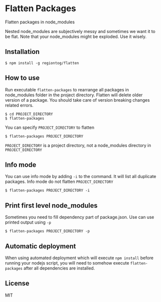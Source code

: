 # Flatten Packages

Flatten packages in node_modules

Nested node_modules are subjectively messy and sometimes we want it to be flat. Note that your node_modules might be exploded. Use it wisely.

## Installation

```
$ npm install -g regiontog/flatten
```

## How to use

Run executable `flatten-packages` to rearrange all packages in node_modules folder in the project directory. Flatten will delete older version of a package. You should take care of version breaking changes related errors.

```
$ cd PROJECT_DIRECTORY
$ flatten-packages
```

You can specify `PROJECT_DIRECTORY` to flatten

```
$ flatten-packages PROJECT_DIRECTORY
```

`PROJECT_DIRECTORY` is a project directory, not a node_modules directory in `PROJECT_DIRECTORY`

## Info mode

You can use info mode by adding `-i` to the command. It will list all duplicate packages. Info mode do not flatten `PROJECT_DIRECTORY`

```
$ flatten-packages PROJECT_DIRECTORY -i
```

## Print first level node_modules

Sometimes you need to fill dependency part of package.json. Use can use printed output using `-p`

```
$ flatten-packages PROJECT_DIRECTORY -p
```

## Automatic deployment

When using automated deployment which will execute `npm install` before running your nodejs script, you will need to somehow execute `flatten-packages` after all dependencies are installed. 

## License

MIT
